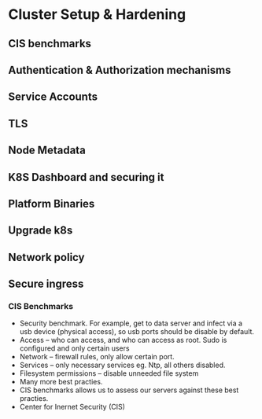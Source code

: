 
# Cluster Setup & Hardening 
## CIS benchmarks 
## Authentication & Authorization mechanisms 
## Service Accounts 
## TLS 
## Node Metadata
## K8S Dashboard and securing it
## Platform Binaries
## Upgrade k8s
## Network policy 
## Secure ingress 


### CIS Benchmarks 

* Security benchmark. For example, get to data server and infect via a usb device (physical access), so usb ports should be disable by default. 
* Access – who can access, and who can access as root. Sudo is configured and only certain users 
* Network – firewall rules, only allow certain port.  
* Services – only necessary services eg. Ntp, all others disabled.  
* Filesystem permissions – disable unneeded file system 
* Many more best practies.  
* CIS benchmarks allows us to assess our servers against these best practies.  
* Center for Inernet Security (CIS) 

 
